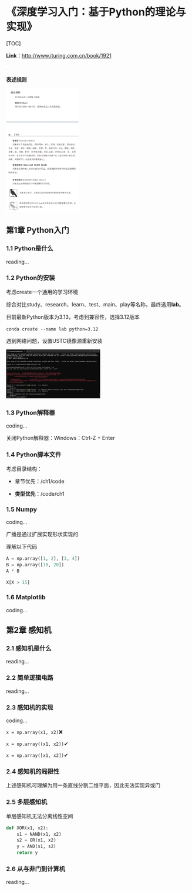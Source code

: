 # 《深度学习入门：基于Python的理论与实现》

[TOC]

**Link**：http://www.ituring.com.cn/book/1921

<img src="./assets/image-20251018205707810.png" alt="image-20251018205707810" style="zoom:5%;" />

**表述规则**

<img src="./assets/image-20251019023611235.png" alt="image-20251019023611235" style="zoom: 33%;" />

## 第1章 Python入门

### 1.1 Python是什么

reading...

### 1.2 Python的安装

考虑create一个通用的学习环境

综合对比study、research、learn、test、main、play等名称，最终选用**lab**。



目前最新Python版本为3.13，考虑到兼容性，选择3.12版本

`conda create --name lab python=3.12`

遇到网络问题，设置USTC镜像源重新安装

<img src="./assets/image-20251018233403818.png" alt="image-20251018233403818" style="zoom:25%;" />

### 1.3 Python解释器

coding...

关闭Python解释器：Windows：Ctrl-Z  + Enter

### 1.4 Python脚本文件

考虑目录结构：

- 章节优先：/ch1/code

- **类型优先**：/code/ch1

### 1.5 Numpy

coding...

广播是通过扩展实现形状实现的

理解以下代码

```python
A = np.array([1, 2], [3, 4])
B = np.array([10, 20])
A * B
```

```python
X[X > 15]
```

### 1.6 Matplotlib

coding...

## 第2章 感知机

### 2.1 感知机是什么

reading...

### 2.2 简单逻辑电路

reading...

### 2.3 感知机的实现

coding...

`x = np.array(x1, x2)`❌

`x = np.array((x1, x2))`✔

`x = np.array([x1, x2])`✔

### 2.4 感知机的局限性

上述感知机可理解为用一条直线分割二维平面，因此无法实现异或门

### 2.5 多层感知机

单层感知机无法分离线性空间

```python
def XOR(x1, x2):
    s1 = NAND(x1, x2)
    s2 = OR(x1, x2)
    y = AND(s1, s2)
    return y
```

### 2.6 从与非门到计算机

reading...
